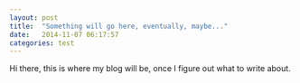```yaml
---
layout: post
title:  "Something will go here, eventually, maybe..."
date:   2014-11-07 06:17:57
categories: test
---
```

Hi there, this is where my blog will be, once I figure out what to write about.
